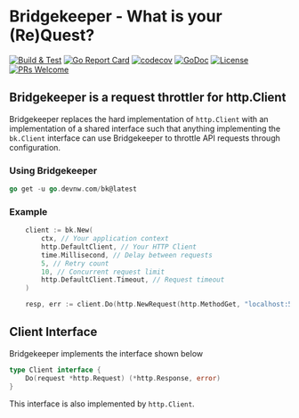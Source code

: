 # Bridgekeeper - What is your (Re)Quest?

[![Build & Test](https://github.com/devnw/bridgekeeper/actions/workflows/build.yml/badge.svg)](https://github.com/devnw/bridgekeeper/actions/workflows/build.yml)
[![Go Report Card](https://goreportcard.com/badge/go.devnw.com/bk)](https://goreportcard.com/report/go.devnw.com/bk)
[![codecov](https://codecov.io/gh/devnw/bridgekeeper/branch/main/graph/badge.svg)](https://codecov.io/gh/devnw/bridgekeeper)
[![GoDoc](https://godoc.org/go.devnw.com/bk?status.svg)](https://pkg.go.dev/go.devnw.com/bk)
[![License](https://img.shields.io/badge/License-Apache%202.0-blue.svg)](https://opensource.org/licenses/Apache-2.0)
[![PRs Welcome](https://img.shields.io/badge/PRs-welcome-brightgreen.svg)](http://makeapullrequest.com)

## Bridgekeeper is a request throttler for http.Client

Bridgekeeper replaces the hard implementation of `http.Client` with an
implementation of a shared interface such that anything implementing the
`bk.Client` interface can use Bridgekeeper to throttle API requests through
configuration.

### Using Bridgekeeper

```go
go get -u go.devnw.com/bk@latest
```

### Example

```go
    client := bk.New(
        ctx, // Your application context
        http.DefaultClient, // Your HTTP Client
        time.Millisecond, // Delay between requests
        5, // Retry count
        10, // Concurrent request limit
        http.DefaultClient.Timeout, // Request timeout
    )

    resp, err := client.Do(http.NewRequest(http.MethodGet, "localhost:5555"))
```

## Client Interface

Bridgekeeper implements the interface shown below

```go
type Client interface {
    Do(request *http.Request) (*http.Response, error)
}
```

This interface is also implemented by `http.Client`.
